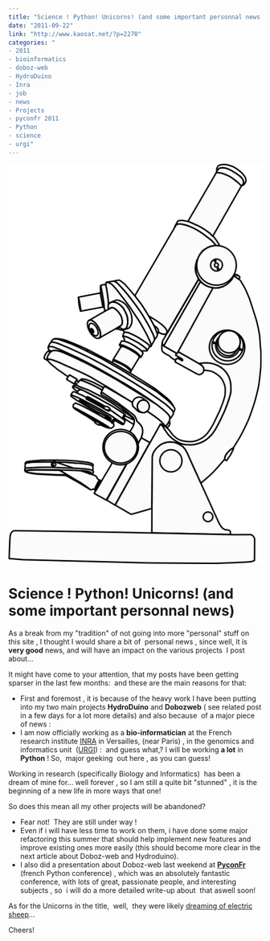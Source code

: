 ```yaml
---
title: "Science ! Python! Unicorns! (and some important personnal news)"
date: "2011-09-22"
link: "http://www.kaosat.net/?p=2270"
categories: "
- 2011
- bioinformatics
- doboz-web
- HydroDuino
- Inra
- job
- news
- Projects
- pyconfr 2011
- Python
- science
- urgi"
---
```


!["science unicorn"](./assets/1312659474.png)


# Science ! Python! Unicorns! (and some important personnal news) 

As a break from my "tradition" of not going into more "personal" stuff on this site , I thought I would share a bit of  personal news , since well, it is **very good** news, and will have an impact on the various projects  I post about...

It might have come to your attention, that my posts have been getting sparser in the last few months:  and these are the main reasons for that:

- First and foremost , it is because of the heavy work I have been putting into my two main projects **HydroDuino** and **Dobozweb** ( see related post in a few days for a lot more details) and also because  of a major piece of news :
- I am now officially working as a **bio-informatician** at the French research institute [INRA](http://www.international.inra.fr/) in Versailles, (near Paris) , in the genomics and informatics unit  ([URGI](http://urgi.versailles.inra.fr/)) :  and guess what,? I will be working **a lot** in **Python** ! So,  major geeking  out here , as you can guess!

Working in research (specifically Biology and Informatics)  has been a dream of mine for... well forever , so I am still a quite bit "stunned" , it is the beginning of a new life in more ways that one!

So does this mean all my other projects will be abandoned?

- Fear not!  They are still under way !
- Even if i will have less time to work on them, i have done some major refactoring this summer that should help implement new features and improve existing ones more easily (this should become more clear in the next article about Doboz-web and Hydroduino).
- I also did a presentation about Doboz-web last weekend at **[PyconFr](http://www.pycon.fr/conference/edition2011)** (french Python conference) , which was an absolutely fantastic conference, with lots of great, passionate people, and interesting subjects , so  i will do a more detailed write-up about  that aswell soon!

As for the Unicorns in the title,  well,  they were likely [dreaming of electric sheep](http://en.wikipedia.org/wiki/Themes_in_Blade_Runner)...

Cheers!
